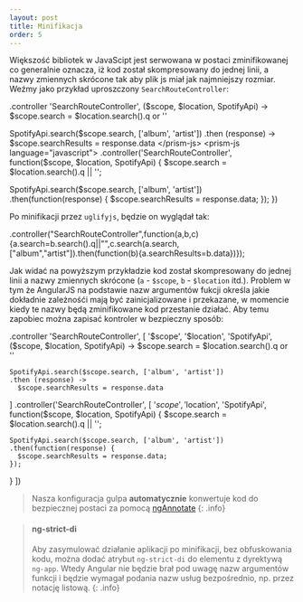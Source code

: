 ```yaml
---
layout: post
title: Minifikacja
order: 5
---
```


Większość bibliotek w JavaScipt jest serwowana w postaci zminifikowanej co generalnie oznacza, iż kod został skompresowany do jednej linii, a nazwy zmiennych skrócone tak aby plik js miał jak najmniejszy rozmiar. Weźmy jako przykład uproszczony `SearchRouteController`:

<source-switcher>
<prism-js language="coffeescript">
.controller 'SearchRouteController', ($scope, $location, SpotifyApi) ->
  $scope.search = $location.search().q or ''

  SpotifyApi.search($scope.search, ['album', 'artist'])
  .then (response) ->
    $scope.searchResults = response.data
</prism-js>
<prism-js language="javascript">
.controller('SearchRouteController', function($scope, $location, SpotifyApi) {
  $scope.search = $location.search().q || '';

  SpotifyApi.search($scope.search, ['album', 'artist'])
  .then(function(response) {
    $scope.searchResults = response.data;
  });
})
</prism-js>
</source-switcher>

Po minifikacji przez `uglifyjs`, będzie on wyglądał tak:

<prism-js language="javascript">
.controller("SearchRouteController",function(a,b,c){a.search=b.search().q||"",c.search(a.search,["album","artist"]).then(function(b){a.searchResults=b.data})});
</prism-js>

Jak widać na powyższym przykładzie kod został skompresowany do jednej linii a nazwy zmiennych skrócone (`a` - `$scope`, `b` - `$location` itd.).
Problem w tym że AngularJS na podstawie nazw argumentów fukcji określa jakie dokładnie zależnośći mają być zainicjalizowane i przekazane, w momencie kiedy te nazwy będą zminifikowane kod przestanie działać. Aby temu zapobiec można zapisać kontroler w bezpieczny sposób:

<source-switcher>
<prism-js language="coffeescript">
.controller 'SearchRouteController', [
  '$scope', '$location', 'SpotifyApi',
  ($scope, $location, SpotifyApi) ->
    $scope.search = $location.search().q or ''
  
    SpotifyApi.search($scope.search, ['album', 'artist'])
    .then (response) ->
      $scope.searchResults = response.data
]
</prism-js>
<prism-js language="javascript">
.controller('SearchRouteController', [
  '$scope', '$location', 'SpotifyApi',
  function($scope, $location, SpotifyApi) {
    $scope.search = $location.search().q || '';
  
    SpotifyApi.search($scope.search, ['album', 'artist'])
    .then(function(response) {
      $scope.searchResults = response.data;
    });
  }
])
</prism-js>
</source-switcher>

> Nasza konfiguracja gulpa **automatycznie** konwertuje kod do 
> bezpiecznej postaci za pomocą 
> [ngAnnotate](https://github.com/olov/ng-annotate)
{: .info}

> #### ng-strict-di
> 
> Aby zasymulować działanie aplikacji po minifikacji, bez obfuskowania kodu,
> można dodać atrybut `ng-strict-di` do elementu z dyrektywą `ng-app`. Wtedy
> Angular nie będzie brał pod uwagę nazw argumentów funkcji i będzie wymagał
> podania nazw usług bezpośrednio, np. przez notację listową.
{: .info}
